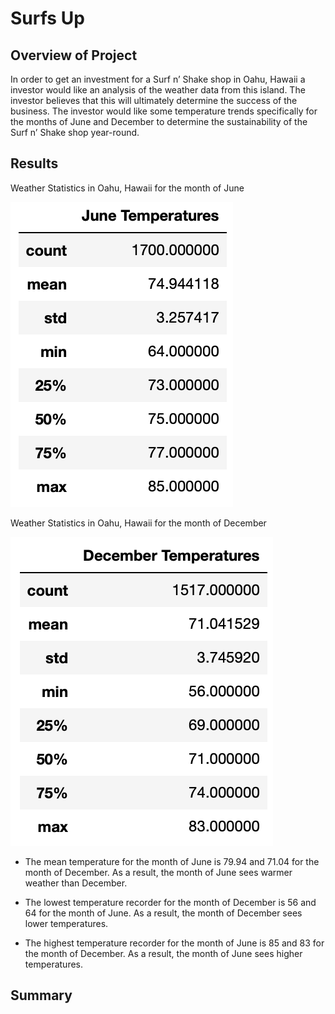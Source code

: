 # Surfs Up
## Overview of Project
In order to get an investment for a Surf n’ Shake shop in Oahu, Hawaii a investor would like an analysis of the weather data from this island. The investor believes that this will ultimately determine the success of the business. The investor would like some temperature trends specifically for the months of June and December to determine the sustainability of the Surf n’ Shake shop year-round. 

## Results

Weather Statistics in Oahu, Hawaii for the month of June 

![June_Statistics](https://github.com/mdhugge/surfs_up/blob/main/Images/June_Statistics.png)

Weather Statistics in Oahu, Hawaii for the month of December 

![December_Statistics](https://github.com/mdhugge/surfs_up/blob/main/Images/December_Statistics.png)

- The mean temperature for the month of June is 79.94 and 71.04 for the month of December. As a result, the month of June sees warmer weather than December.

- The lowest temperature recorder for the month of December is 56 and 64 for the month of June. As a result, the month of December sees lower temperatures.

- The highest temperature recorder for the month of June is 85 and 83 for the month of December. As a result, the month of June sees higher temperatures.


## Summary
